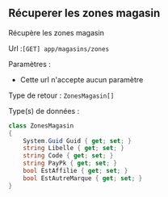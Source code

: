 ## <span id='listeleszonesmagasin'>Récuperer les zones magasin</span>

Récupère les zones magasin

Url :`[GET] app/magasins/zones`

Paramètres : 

- Cette url n'accepte aucun paramètre

Type de retour : `ZonesMagasin[]`

Type(s) de données :

```csharp
class ZonesMagasin
{
	System.Guid Guid { get; set; }
	string Libelle { get; set; }
	string Code { get; set; }
	string PayPk { get; set; }
	bool EstAffilie { get; set; }
	bool EstAutreMarque { get; set; }
}

```
